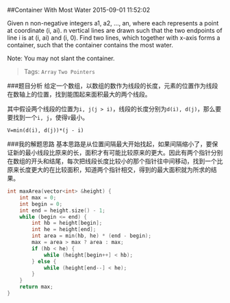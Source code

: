 ##Container With Most Water
2015-09-01 11:52:02

Given n non-negative integers a1, a2, ..., an, where each represents a point at coordinate (i, ai). n vertical lines are drawn such that the two endpoints of line i is at (i, ai) and (i, 0). Find two lines, which together with x-axis forms a container, such that the container contains the most water.

Note: You may not slant the container.

>Tags: `Array` `Two Pointers`

###题目分析
给定一个数组，以数组的数作为线段的长度，元素的位置作为线段在数轴上的位置，找到能围起来面积最大的两个线段。

其中假设两个线段的位置为`i, j(j > i)`，线段的长度分别为`d(i), d(j)`，那么要要找到一个`i, j`，使得`V`最小。

```
V=min(d(i), d(j))*(j - i)
```
###我的解题思路
基本思路是从位置间隔最大开始找起，如果间隔缩小了，要保证新的最小线段比原来的长，面积才有可能比较原来的更大。因此有两个指针分别在数组的开头和结尾，每次把线段长度比较小的那个指针往中间移动，找到一个比原来长度更大的在比较面积，知道两个指针相交，得到的最大面积就为所求的结果。

~~~c++
int maxArea(vector<int> &height) {
    int max = 0;
    int begin = 0;
    int end = height.size() - 1;
    while (begin <= end) {
        int hb = height[begin];
        int he = height[end];
        int area = min(hb, he) * (end - begin);
        max = area > max ? area : max;
        if (hb < he) {
            while (height[begin++] < hb);
        } else {
            while (height[end--] < he);
        }
    }
    return max;
}

~~~
